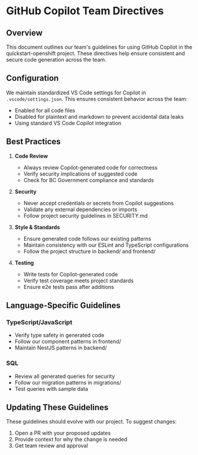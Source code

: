 # GitHub Copilot Team Directives

## Overview

This document outlines our team's guidelines for using GitHub Copilot in the quickstart-openshift project. These directives help ensure consistent and secure code generation across the team.

## Configuration

We maintain standardized VS Code settings for Copilot in `.vscode/settings.json`. This ensures consistent behavior across the team:

- Enabled for all code files
- Disabled for plaintext and markdown to prevent accidental data leaks
- Using standard VS Code Copilot integration

## Best Practices

1. **Code Review**
   - Always review Copilot-generated code for correctness
   - Verify security implications of suggested code
   - Check for BC Government compliance and standards

2. **Security**
   - Never accept credentials or secrets from Copilot suggestions
   - Validate any external dependencies or imports
   - Follow project security guidelines in SECURITY.md

3. **Style & Standards**
   - Ensure generated code follows our existing patterns
   - Maintain consistency with our ESLint and TypeScript configurations
   - Follow the project structure in backend/ and frontend/

4. **Testing**
   - Write tests for Copilot-generated code
   - Verify test coverage meets project standards
   - Ensure e2e tests pass after additions

## Language-Specific Guidelines

### TypeScript/JavaScript
- Verify type safety in generated code
- Follow our component patterns in frontend/
- Maintain NestJS patterns in backend/

### SQL
- Review all generated queries for security
- Follow our migration patterns in migrations/
- Test queries with sample data

## Updating These Guidelines

These guidelines should evolve with our project. To suggest changes:
1. Open a PR with your proposed updates
2. Provide context for why the change is needed
3. Get team review and approval
